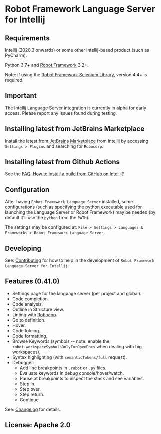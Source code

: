 Robot Framework Language Server for Intellij
=============================================

Requirements
-------------
Intellij (2020.3 onwards) or some other Intellij-based product (such as PyCharm).

Python 3.7+ and [Robot Framework](https://robotframework.org/) 3.2+.

Note: if using the [Robot Framework Selenium Library](https://github.com/robotframework/SeleniumLibrary), version 4.4+ is required.

Important
-----------

The Intellij Language Server integration is currently in alpha for early access.
Please report any issues found during testing.


Installing latest from JetBrains Marketplace
---------------------------------------------

Install the latest from [JetBrains Marketplace](https://plugins.jetbrains.com/plugin/16086-robot-framework-language-server)
from Intellij by accessing `Settings > Plugins` and searching for `Robocorp`.

Installing latest from Github Actions
--------------------------------------

See the [FAQ: How to install a build from GitHub on Intellij?](https://github.com/robocorp/robotframework-lsp/blob/master/robotframework-ls/docs/faq.md#how-to-install-a-build-from-github-on-intellij)

Configuration
-------------

After having `Robot Framework Language Server` installed, some configurations (such as specifying
the python executable used for launching the Language Server or Robot Framework)
may be needed (by default it'll use the `python` from the `PATH`).

The settings may be configured at: `File > Settings > Languages & Frameworks > Robot Framework Language Server`.

Developing
------------

See: [Contributing](docs/contributing.md) for how to help in the development of `Robot Framework Language Server for Intellij`.

Features (0.41.0)
-----------------

- Settings page for the language server (per project and global).
- Code completion.
- Code analysis.
- Outline in Structure view.
- Linting with [Robocop](https://robocop.readthedocs.io/en/latest/).
- Go to definition.
- Hover.
- Code folding.
- Code formatting.
- Browse Keywords (symbols -- note: enable the `robot.workspaceSymbolsOnlyForOpenDocs` when dealing with big workspaces).
- Syntax highlighting (with `semanticTokens/full` request).
- Debugger:
  - Add line breakpoints in `.robot` or `.py` files.
  - Evaluate keywords in debug console/hover/watch.
  - Pause at breakpoints to inspect the stack and see variables.
  - Step in.
  - Step over.
  - Step return.
  - Continue.


See: [Changelog](docs/changelog.md) for details.


License: Apache 2.0
-------------------
